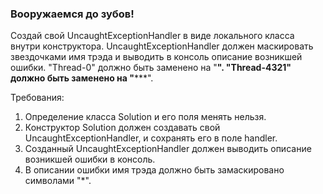 
### Вооружаемся до зубов!

Создай свой UncaughtExceptionHandler в виде локального класса внутри конструктора.
UncaughtExceptionHandler должен маскировать звездочками имя трэда и выводить в консоль описание возникшей ошибки.
&quot;Thread-0&quot; должно быть заменено на &quot;********&quot;.
&quot;Thread-4321&quot; должно быть заменено на &quot;***********&quot;.


Требования:
1.	Определение класса Solution и его поля менять нельзя.
2.	Конструктор Solution должен создавать свой UncaughtExceptionHandler, и сохранять его в поле handler.
3.	Созданный UncaughtExceptionHandler должен выводить описание возникшей ошибки в консоль.
4.	В описании ошибки имя трэда должно быть замаскировано символами &quot;*&quot;.


